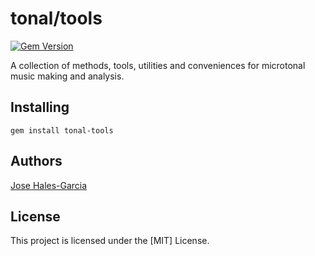 # tonal/tools
[![Gem Version](https://badge.fury.io/rb/tonal-tools.svg)](https://badge.fury.io/rb/tonal-tools)

A collection of methods, tools, utilities and conveniences for microtonal music making and analysis.

## Installing

    gem install tonal-tools

## Authors

[Jose Hales-Garcia](mailto:jose@halesgarcia.com)

## License

This project is licensed under the [MIT] License.
